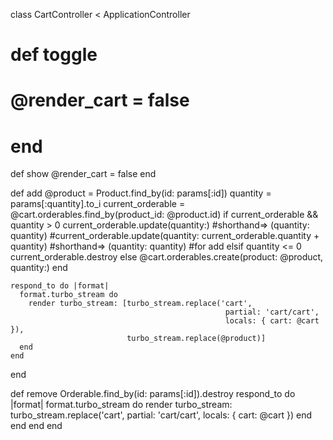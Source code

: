 class CartController < ApplicationController
  # def toggle
  #   @render_cart = false
  # end

  def show
    @render_cart = false
  end

  def add
    @product = Product.find_by(id: params[:id])
    quantity = params[:quantity].to_i
    current_orderable = @cart.orderables.find_by(product_id: @product.id)
    if current_orderable && quantity > 0
      current_orderable.update(quantity:) #shorthand=> (quantity: quantity)
      #current_orderable.update(quantity: current_orderable.quantity + quantity) #shorthand=> (quantity: quantity)
      #for add
    elsif quantity <= 0
      current_orderable.destroy
    else
      @cart.orderables.create(product: @product, quantity:)
    end

    respond_to do |format|
      format.turbo_stream do
        render turbo_stream: [turbo_stream.replace('cart',
                                                    partial: 'cart/cart',
                                                    locals: { cart: @cart }),
                              turbo_stream.replace(@product)]
      end
    end
  end

  def remove
    Orderable.find_by(id: params[:id]).destroy
    respond_to do |format|
      format.turbo_stream do
        render turbo_stream: turbo_stream.replace('cart',
                                                  partial: 'cart/cart',
                                                  locals: { cart: @cart })
      end
    end
  end
end
